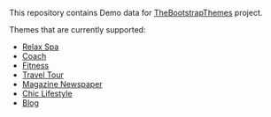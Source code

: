 This repository contains Demo data for <a href="https://thebootstrapthemes.com" target="_blank">TheBootstrapThemes</a> project.

Themes that are currently supported:

* [Relax Spa](https://thebootstrapthemes.com/relax-spa/)
* [Coach](https://thebootstrapthemes.com/coach/)
* [Fitness](https://thebootstrapthemes.com/fitness/)
* [Travel Tour](https://thebootstrapthemes.com/travel-tour/)
* [Magazine Newspaper](https://thebootstrapthemes.com/magazine-newspaper/)
* [Chic Lifestyle](https://thebootstrapthemes.com/chic-lifestyle/)
* [Blog](https://thebootstrapthemes.com/bootstrap-blog/)
